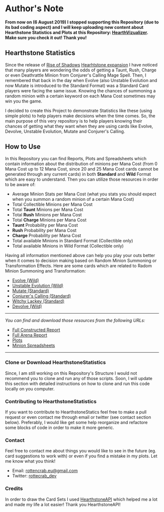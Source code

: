 # Author's Note

**From now on (6 August 2019) I stopped supporting this Repository (due to its bad coding aspect) and I will keep uploading new content about Hearthstone Statistics and Plots at this Repository: [HearthVizualizer](https://github.com/RottenCrab/HearthVizualizer). Make sure you check it out! Thank you!**

## Hearthstone Statistics
Since the release of [Rise of Shadows](https://playhearthstone.com/en-us/expansions-adventures/rise-of-shadows/) [Hearhtstone expansion](https://playhearthstone.com/en-us/) I have noticed that many players are wondering the odds of getting a Taunt, Rush, Charge or even Deathrattle Minion from Conjurer's Calling Mage Spell. Then, I remembered that back in the day when Evolve (also Unstable Evolution and now Mutate is introduced to the Standard Format) was a Standard Card players were facing the same issue. Knowing the chances of summoning a random minion with a certain keyword on each Mana Cost sometimes may win you the game.

I decided to create this Project to demonstrate Statistics like these (using simple plots) to help players make decisions when the time comes. So, the main purpose of this very repository is to help players knowing their chances of getting what they want when they are using cards like Evolve, Devolve, Unstable Evolution, Mutate and Conjurer's Calling.

## How to Use

In this Repository you can find Reports, Plots and Spreadsheets which contain information about the distribution of minions per Mana Cost (from 0 Mana Cost up to 12 Mana Cost, since 20 and 25 Mana Cost cards cannot be generated through any current cards) in both **Standard** and **Wild** Format which are easy to understand. Then you can utilize those resources in order to be aware of:
 
* Average Minion Stats per Mana Cost (what you stats you should expect when you summon a random minion of a certain Mana Cost)
* Total Collectible Minions per Mana Cost
* Total **Taunt** Minions per Mana Cost
* Total **Rush** Minions per Mana Cost
* Total **Charge** Minions per Mana Cost
* **Taunt** Probability per Mana Cost
* **Rush** Probability per Mana Cost
* **Charge** Probability per Mana Cost
* Total available Minions in Standard Format (Collectible only)
* Total available Minions in Wild Format (Collectible only)

Having all information mentioned above can help you play your outs better when it comes to decision making based on Random Minion Summoning or Transformation Effects. Here are some cards which are related to Radom Minion Summoning and Transformation:

* [Evolve (Wild)](https://hearthstone.gamepedia.com/Evolve)
* [Unstable Evolution (Wild)](https://hearthstone.gamepedia.com/Unstable_Evolution)
* [Mutate (Standard)](https://hearthstone.gamepedia.com/Mutate)
* [Conjurer's Calling (Standard)](https://hearthstone.gamepedia.com/Conjurer%27s_Calling)
* [Witchy Lackey (Standard)](https://hearthstone.gamepedia.com/Witchy_Lackey)
* [Devolve (Wild)](https://hearthstone.gamepedia.com/Devolve)
***
*You can find and download those resources from the following URLs:*

* [Full Constructed Report](https://github.com/RottenCrab/HearthstoneStatistics/blob/master/Reports/CONSTRUCTED_REPORT.md)
* [Full Arena Report](https://github.com/RottenCrab/HearthstoneStatistics/blob/master/Reports/ARENA_REPORT.md)
* [Plots](https://github.com/RottenCrab/HearthstoneStatistics/tree/master/Plots)
* [Minion Spreadsheets](https://github.com/RottenCrab/HearthstoneStatistics/tree/master/Spreadsheets)

***

### Clone or Download HearthstoneStatistics
Since, I am still working on this Repository's Structure I would not recommend you to clone and run any of those scripts. Soon, I will update this section with detailed instructions on how to clone and run this code locally on you computer.

### Contributing to HearthstoneStatistics
If you want to contribute to HearthstoneStatics feel free to make a pull request or even contact me through email or twitter (see contact section below). Preferably, I would like get some help reorganize and refactore some blocks of code in order to make it more generic.

### Contact 

Feel free to contact me about things you would like to see in the future (eg. card suggestions to work with) or even if you find a mistake in my plots. Let me know what you think!

* Email: [rottencrab.eu@gmail.com](rottencrab.eu@gmail.com)
* Twitter: [rottecrab_dev](https://twitter.com/rottencrab_dev)

### Credits
In order to draw the Card Sets I used [HearthstoneAPI](https://hearthstoneapi.com/) which helped me a lot and made my life a lot easier! Thank you HearthstoneAPI!
